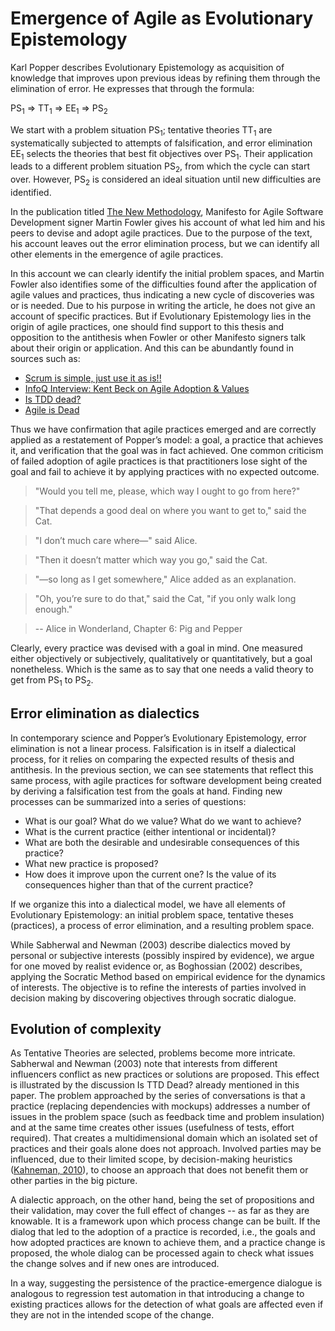 # Emergence of Agile as Evolutionary Epistemology
Karl Popper describes Evolutionary Epistemology as acquisition of knowledge that improves upon previous ideas by refining them through the elimination of error. He expresses that through the formula:

PS<sub>1</sub> => TT<sub>1</sub> => EE<sub>1</sub> => PS<sub>2</sub>

We start with a problem situation PS<sub>1</sub>; tentative theories TT<sub>1</sub> are systematically subjected to attempts of falsification, and error elimination EE<sub>1</sub> selects the theories that best fit objectives over PS<sub>1</sub>. Their application leads to a different problem situation PS<sub>2</sub>, from which the cycle can start over. However, PS<sub>2</sub> is considered an ideal situation until new difficulties are identified.

In the publication titled [The New Methodology](https://martinfowler.com/articles/newMethodology.html), Manifesto for Agile Software Development signer Martin Fowler gives his account of what led him and his peers to devise and adopt agile practices. Due to the purpose of the text, his account leaves out the error elimination process, but we can identify all other elements in the emergence of agile practices.

In this account we can clearly identify the initial problem spaces, and Martin Fowler also identifies some of the difficulties found after the application of agile values and practices, thus indicating a new cycle of discoveries was or is needed. Due to his purpose in writing the article, he does not give an account of specific practices. But if Evolutionary Epistemology lies in the origin of agile practices, one should find support to this thesis and opposition to the antithesis when Fowler or other Manifesto signers talk about their origin or application. And this can be abundantly found in sources such as:

* [Scrum is simple, just use it as is!!](https://kenschwaber.wordpress.com/2017/11/11/scrum-is-simple-just-use-it-as-is/)
* [InfoQ Interview: Kent Beck on Agile Adoption & Values](https://www.infoq.com/articles/kent-beck-interview-2006)
* [Is TDD dead?](https://martinfowler.com/articles/is-tdd-dead/)
* [Agile is Dead](https://youtu.be/a-BOSpxYJ9M)

Thus we have confirmation that agile practices emerged and are correctly applied as a restatement of Popper’s model: a goal, a practice that achieves it, and verification that the goal was in fact achieved. One common criticism of failed adoption of agile practices is that practitioners lose sight of the goal and fail to achieve it by applying practices with no expected outcome.

>"Would you tell me, please, which way I ought to go from here?"

>"That depends a good deal on where you want to get to," said the Cat.

>"I don’t much care where—" said Alice.

>"Then it doesn’t matter which way you go," said the Cat.

>"—so long as I get somewhere," Alice added as an explanation.

>"Oh, you’re sure to do that," said the Cat, "if you only walk long enough."

>-- Alice in Wonderland, Chapter 6: Pig and Pepper

Clearly, every practice was devised with a goal in mind. One measured either objectively or subjectively, qualitatively or quantitatively, but a goal nonetheless. Which is the same as to say that one needs a valid theory to get from PS<sub>1</sub> to PS<sub>2</sub>.

## Error elimination as dialectics
In contemporary science and Popper’s Evolutionary Epistemology, error elimination is not a linear process. Falsification is in itself a dialectical process, for it relies on comparing the expected results of thesis and antithesis. In the previous section, we can see statements that reflect this same process, with agile practices for software development being created by deriving a falsification test from the goals at hand. Finding new processes can be summarized into a series of questions:

- What is our goal? What do we value? What do we want to achieve?
- What is the current practice (either intentional or incidental)?
- What are both the desirable and undesirable consequences of this practice?
- What new practice is proposed?
- How does it improve upon the current one? Is the value of its consequences higher than that of the current practice?

If we organize this into a dialectical model, we have all elements of Evolutionary Epistemology: an initial problem space, tentative theses (practices), a process of error elimination, and a resulting problem space.

While Sabherwal and Newman (2003) describe dialectics moved by personal or subjective interests (possibly inspired by evidence), we argue for one moved by realist evidence or, as Boghossian (2002) describes, applying the Socratic Method based on empirical evidence for the dynamics of interests. The objective is to refine the interests of parties involved in decision making by discovering objectives through socratic dialogue.

## Evolution of complexity

As Tentative Theories are selected, problems become more intricate. Sabherwal and Newman (2003) note that interests from different influencers conflict as new practices or solutions are proposed. This effect is illustrated by the discussion Is TTD Dead? already mentioned in this paper. The problem approached by the series of conversations is that a practice (replacing dependencies with mockups) addresses a number of issues in the problem space (such as feedback time and problem insulation) and at the same time creates other issues (usefulness of tests, effort required). That creates a multidimensional domain which an isolated set of practices and their goals alone does not approach. Involved parties may be influenced, due to their limited scope, by decision-making heuristics ([Kahneman, 2010](https://en.wikipedia.org/wiki/Thinking,_Fast_and_Slow)), to choose an approach that does not benefit them or other parties in the big picture.

A dialectic approach, on the other hand, being the set of propositions and their validation, may cover the full effect of changes -- as far as they are knowable. It is a framework upon which process change can be built. If the dialog that led to the adoption of a practice is recorded, i.e., the goals and how adopted practices are known to achieve them, and a practice change is proposed, the whole dialog can be processed again to check what issues the change solves and if new ones are introduced.

In a way, suggesting the persistence of the practice-emergence dialogue is analogous to regression test automation in that introducing a change to existing practices allows for the detection of what goals are affected even if they are not in the intended scope of the change.
